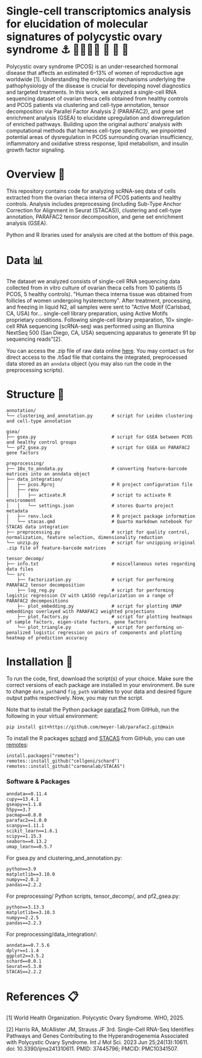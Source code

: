 # Single-cell transcriptomics analysis for elucidation of molecular signatures of polycystic ovary syndrome ⚓️ 👩‍👩‍👧‍👦 🤺 🍄 🧬
Polycystic ovary syndrome (PCOS) is an under-researched hormonal disease that affects an estimated 6–13% of women of reproductive age worldwide [1]. Understanding the molecular mechanisms underlying the pathophysiology of the disease is crucial for developing novel diagnostics and targeted treatments. In this work, we analyzed a single-cell RNA sequencing dataset of ovarian theca cells obtained from healthy controls and PCOS patients via clustering and cell-type annotation, tensor decomposition via Parallel Factor Analysis 2 (PARAFAC2), and gene set enrichment analysis (GSEA) to elucidate upregulation and downregulation of enriched pathways. Building upon the original authors’ analysis with computational methods that harness cell-type specificity, we pinpointed potential areas of dysregulation in PCOS surrounding ovarian insufficiency, inflammatory and oxidative stress response, lipid metabolism, and insulin growth factor signaling. 

# Overview 🌈
This repository contains code for analyzing scRNA-seq data of cells extracted from the ovarian theca interna of PCOS patients and healthy controls. Analysis includes preprocessing (including Sub-Type Anchor Correction for Alignment in Seurat (STACAS)), clustering and cell-type annotation, PARAFAC2 tensor decomposition, and gene set enrichment analysis (GSEA).

Python and R ibraries used for analysis are cited at the bottom of this page.

# Data 📊
The dataset we analyzed consists of single-cell RNA sequencing data collected from in vitro culture of ovarian theca cells from 10 patients (5 PCOS, 5 healthy controls). "Human theca interna tissue was obtained from follicles of women undergoing hysterectomy". After treatment, processing, and freezing in liquid N2, all samples were sent to "Active Motif (Carlsbad, CA, USA) for... single-cell library preparation, using Active Motifs proprietary conditions. Following single-cell library preparation, 10× single-cell RNA sequencing (scRNA-seq) was performed using an Illumina NextSeq 500 (San Diego, CA, USA) sequencing apparatus to generate 91 bp sequencing reads"[2].

You can access the .zip file of raw data online [here](https://zenodo.org/records/7942968). You may contact us for direct access to the .h5ad file that contains the integrated, preprocessed data stored as an `anndata` object (you may also run the code in the preprocessing scripts). 

# Structure 🌲
```
annotation/
└── clustering_and_annotation.py       # script for Leiden clustering and cell-type annotation

gsea/
├── gsea.py                            # script for GSEA between PCOS and healthy control groups   
└── pf2_gsea.py                        # script for GSEA on PARAFAC2 gene factors

preprocessing/
├── 10x_to_anndata.py                  # converting feature-barcode matrices into an anndata object
├── data_integration/
│   ├── pcos.Rproj                     # R project configuration file
│   ├── renv                           
│   │   ├── activate.R                 # script to activate R environment
│   │   └── settings.json              # stores Quarto project metadata
│   ├── renv.lock                      # R project package information
│   └── stacas.qmd                     # Quarto markdown notebook for STACAS data integration
├── preprocessing.py                   # script for quality control, normalization, feature selection, dimensionality reduction
└── unzip.py                           # script for unzipping original .zip file of feature-barcode matrices

tensor_decomp/
├── info.txt                           # miscellaneous notes regarding data files
└── src
    ├── factorization.py               # script for performing PARAFAC2 tensor decomposition
    ├── log_reg.py                     # script for performing logistic regression CV with LASSO regularization on a range of PARAFAC2 decompositions
    ├─- plot_embedding.py              # script for plotting UMAP embeddings overlayed with PARAFAC2 weighted projections
    ├── plot_factors.py                # script for plotting heatmaps of sample factors, eigen-state factors, gene factors
    └── plot_triangle.py               # script for performing un-penalized logistic regression on pairs of components and plotting heatmap of prediction accuracy
```

# Installation 🔧
To run the code, first, download the script(s) of your choice. Make sure the correct versions of each package are installed in your environment. Be sure to change `data_path`and `fig_path` variables to your data and desired figure output paths respectively. Now, you may run the script. 

Note that to install the Python package [parafac2](https://github.com/meyer-lab/parafac2/tree/main#) from GitHub, run the following in your virtual environment:
```
pip install git+https://github.com/meyer-lab/parafac2.git@main
```
To install the R packages [schard](https://github.com/cellgeni/schard/tree/main) and [STACAS](https://github.com/carmonalab/STACAS) from GitHub, you can use [remotes](https://github.com/r-lib/remotes):
```
install.packages("remotes")
remotes::install_github("cellgeni/schard")
remotes::install_github("carmonalab/STACAS")
```

### Software & Packages
```
anndata==0.11.4
cupy==13.4.1
gseapy==1.1.8
h5py==3.7
pacmap==0.8.0
parafac2==1.0.0
scanpy==1.11.1
scikit_learn==1.6.1
scipy==1.15.3
seaborn==0.13.2
umap_learn==0.5.7
```

For gsea.py and clustering_and_annotation.py:
```
python==3.9
matplotlib==3.10.0
numpy==2.0.2
pandas==2.2.2
```
For preprocessing/ Python scripts, tensor_decomp/, and pf2_gsea.py:
```
python==3.13.3
matplotlib==3.10.3
numpy==2.2.5
pandas==2.2.3
```
For preprocessing/data_integration/:
```
anndata==0.7.5.6
dplyr==1.1.4
ggplot2==3.5.2
schard==0.0.1
Seurat==5.3.0
STACAS==2.2.2                                       
```

# References 📋
[1] World Health Organization. Polycystic Ovary Syndrome. WHO, 2025.

[2] Harris RA, McAllister JM, Strauss JF 3rd. Single-Cell RNA-Seq Identifies Pathways and Genes Contributing to the Hyperandrogenemia Associated with Polycystic Ovary Syndrome. Int J Mol Sci. 2023 Jun 25;24(13):10611. doi: 10.3390/ijms241310611. PMID: 37445796; PMCID: PMC10341507.
